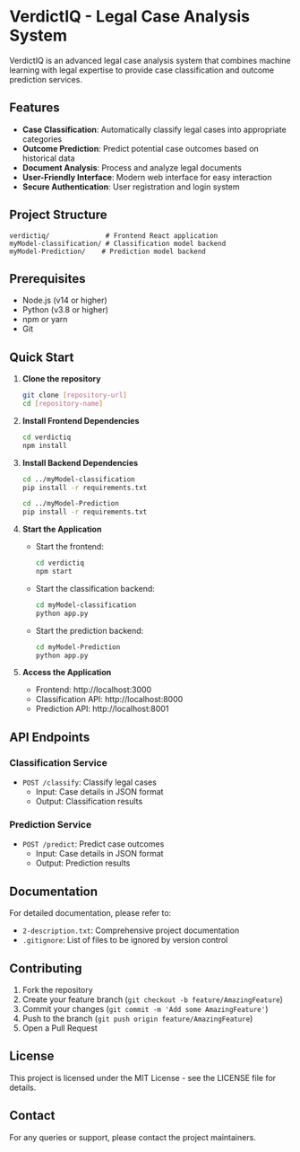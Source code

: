 # VerdictIQ - Legal Case Analysis System

VerdictIQ is an advanced legal case analysis system that combines machine learning with legal expertise to provide case classification and outcome prediction services.

## Features

- **Case Classification**: Automatically classify legal cases into appropriate categories
- **Outcome Prediction**: Predict potential case outcomes based on historical data
- **Document Analysis**: Process and analyze legal documents
- **User-Friendly Interface**: Modern web interface for easy interaction
- **Secure Authentication**: User registration and login system

## Project Structure

```
verdictiq/              # Frontend React application
myModel-classification/ # Classification model backend
myModel-Prediction/    # Prediction model backend
```

## Prerequisites

- Node.js (v14 or higher)
- Python (v3.8 or higher)
- npm or yarn
- Git

## Quick Start

1. **Clone the repository**
   ```bash
   git clone [repository-url]
   cd [repository-name]
   ```

2. **Install Frontend Dependencies**
   ```bash
   cd verdictiq
   npm install
   ```

3. **Install Backend Dependencies**
   ```bash
   cd ../myModel-classification
   pip install -r requirements.txt
   
   cd ../myModel-Prediction
   pip install -r requirements.txt
   ```

4. **Start the Application**
   - Start the frontend:
     ```bash
     cd verdictiq
     npm start
     ```
   - Start the classification backend:
     ```bash
     cd myModel-classification
     python app.py
     ```
   - Start the prediction backend:
     ```bash
     cd myModel-Prediction
     python app.py
     ```

5. **Access the Application**
   - Frontend: http://localhost:3000
   - Classification API: http://localhost:8000
   - Prediction API: http://localhost:8001

## API Endpoints

### Classification Service
- `POST /classify`: Classify legal cases
  - Input: Case details in JSON format
  - Output: Classification results

### Prediction Service
- `POST /predict`: Predict case outcomes
  - Input: Case details in JSON format
  - Output: Prediction results

## Documentation

For detailed documentation, please refer to:
- `2-description.txt`: Comprehensive project documentation
- `.gitignore`: List of files to be ignored by version control

## Contributing

1. Fork the repository
2. Create your feature branch (`git checkout -b feature/AmazingFeature`)
3. Commit your changes (`git commit -m 'Add some AmazingFeature'`)
4. Push to the branch (`git push origin feature/AmazingFeature`)
5. Open a Pull Request

## License

This project is licensed under the MIT License - see the LICENSE file for details.

## Contact

For any queries or support, please contact the project maintainers. 